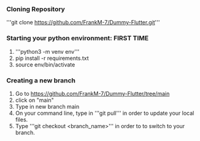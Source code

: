 ### Cloning Repository ###
'''git clone https://github.com/FrankM-7/Dummy-Flutter.git'''

### Starting your python environment: FIRST TIME ###
1. '''python3 -m venv env'''
2. pip install -r requirements.txt
3. source env/bin/activate

### Creating a new branch ###
1. Go to https://github.com/FrankM-7/Dummy-Flutter/tree/main 
2. click on "main"
3. Type in new branch main
4. On your command line, type in '''git pull''' in order to update your local files.
5. Type '''git checkout <branch_name>''' in order to to switch to your branch.


